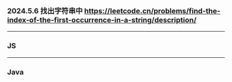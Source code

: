 ### 2024.5.6 找出字符串中  https://leetcode.cn/problems/find-the-index-of-the-first-occurrence-in-a-string/description/

---

### JS


---

### **Java**
